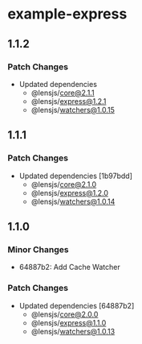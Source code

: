 # example-express

## 1.1.2

### Patch Changes

- Updated dependencies
  - @lensjs/core@2.1.1
  - @lensjs/express@1.2.1
  - @lensjs/watchers@1.0.15

## 1.1.1

### Patch Changes

- Updated dependencies [1b97bdd]
  - @lensjs/core@2.1.0
  - @lensjs/express@1.2.0
  - @lensjs/watchers@1.0.14

## 1.1.0

### Minor Changes

- 64887b2: Add Cache Watcher

### Patch Changes

- Updated dependencies [64887b2]
  - @lensjs/core@2.0.0
  - @lensjs/express@1.1.0
  - @lensjs/watchers@1.0.13
